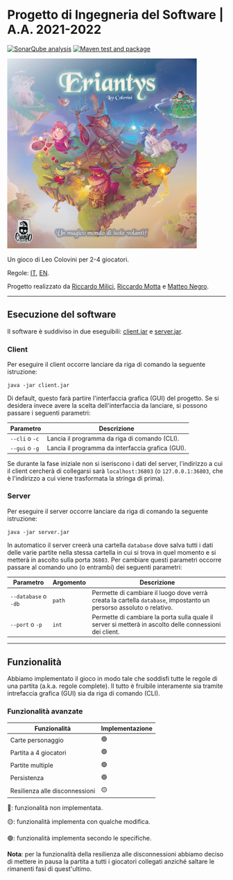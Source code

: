 # Progetto di Ingegneria del Software | A.A. 2021-2022

[![SonarQube analysis](https://github.com/mrmotta/ing-sw-2022-milici-motta-negro/actions/workflows/sonarqube.yml/badge.svg?branch=main)](https://github.com/mrmotta/ing-sw-2022-milici-motta-negro/actions/workflows/sonarqube.yml)
[![Maven test and package](https://github.com/mrmotta/ing-sw-2022-milici-motta-negro/actions/workflows/maven.yml/badge.svg)](https://github.com/mrmotta/ing-sw-2022-milici-motta-negro/actions/workflows/maven.yml)

![Erianty splash screen](splash.jpg)

Un gioco di Leo Colovini per 2-4 giocatori.

Regole: [IT](https://www.craniocreations.it/wp-content/uploads/2021/11/Eriantys_ITA_bassa.pdf), [EN](https://craniointernational.com/2021/wp-content/uploads/2021/06/Eriantys_rules_small.pdf).

Progetto realizzato da [Riccardo Milici](https://github.com/RiccardoMilici), [Riccardo Motta](https://github.com/mrmotta) e [Matteo Negro](https://github.com/Matteo-Negro).

---

## Esecuzione del software

Il software è suddiviso in due eseguibili: [client.jar](deliverables/jar/client.jar) e [server.jar](deliverables/jar/server.jar).

### Client

Per eseguire il client occorre lanciare da riga di comando la seguente istruzione:

    java -jar client.jar

Di default, questo farà partire l'interfaccia grafica (GUI) del progetto. Se si desidera invece avere la scelta dell'interfaccia da lanciare, si possono passare i seguenti parametri:

Parametro      | Descrizione
---------------|------------
`--cli` o `-c` | Lancia il programma da riga di comando (CLI).
`--gui` o `-g` | Lancia il programma da interfaccia grafica (GUI).

Se durante la fase iniziale non si iseriscono i dati del server, l'indirizzo a cui il client cercherà di collegarsi sarà `localhost:36803` (o `127.0.0.1:36803`, che è l'indirizzo a cui viene trasformata la stringa di prima).

### Server

Per eseguire il server occorre lanciare da riga di comando la seguente istruzione:

    java -jar server.jar

In automatico il server creerà una cartella `database` dove salva tutti i dati delle varie partite nella stessa cartella in cui si trova in quel momento e si metterà in ascolto sulla porta `36803`. Per cambiare questi parametri occorre passare al comando uno (o entrambi) dei seguenti parametri:

Parametro            | Argomento | Descrizione
---------------------|-----------|--------------------------------------------------------------------------------------------------------------------
`--database` o `-db` | `path`    | Permette di cambiare il luogo dove verrà creata la cartella `database`, impostanto un persorso assoluto o relativo.
`--port` o `-p`      | `int`     | Permette di cambiare la porta sulla quale il server si metterà in ascolto delle connessioni dei client.

---

## Funzionalità

Abbiamo implementato il gioco in modo tale che soddisfi tutte le regole di una partita (a.k.a. regole complete). Il tutto è fruibile interamente sia tramite intrefaccia grafica (GUI) sia da riga di comando (CLI).

### Funzionalità avanzate

Funzionalità                   | Implementazione
-------------------------------|----------------
Carte personaggio              | 🟢
Partita a 4 giocatori          | 🟢
Partite multiple               | 🟢
Persistenza                    | 🟢
Resilienza alle disconnessioni | 🟡

🔴: funzionalità non implementata.

🟡: funzionalità implementa con qualche modifica.

🟢: funzionalità implementa secondo le specifiche.

**Nota**: per la funzionalità della resilienza alle disconnessioni abbiamo deciso di mettere in pausa la partita a tutti i giocatori collegati anziché saltare le rimanenti fasi di quest'ultimo.
